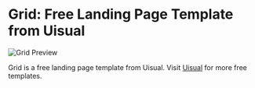 # Grid: Free Landing Page Template from Uisual

![Grid Preview](https://res.cloudinary.com/uisual/image/upload/assets/screenshots/grid.png)

Grid is a free landing page template from Uisual. Visit [Uisual](https://uisual.com) for more free templates.